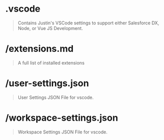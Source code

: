 # .vscode

> Contains Justin's VSCode settings to support either Salesforce DX, Node, or Vue JS Development.

# /extensions.md

> A full list of installed extensions

# /user-settings.json

> User Settings JSON File for vscode.

# /workspace-settings.json

> Workspace Settings JSON File for vscode.
